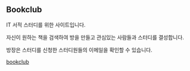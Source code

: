 ## Bookclub

IT 서적 스터디를 위한 사이트입니다. 

자신이 원하는 책을 검색하여 방을 만들고 관심있는 사람들과 스터디를 결성합니다.

방장은 스터디를 신청한 스터디원들의 이메일을 확인할 수 있습니다.

[bookclub](www.itbookclub.tk:8081)

